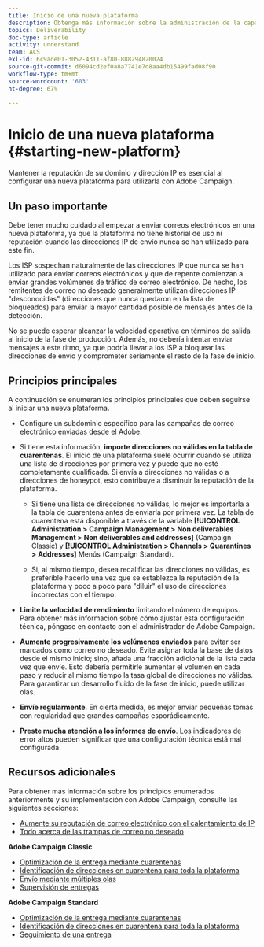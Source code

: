 ```yaml
---
title: Inicio de una nueva plataforma
description: Obtenga más información sobre la administración de la capacidad de envío al iniciar una nueva plataforma con Adobe Campaign.
topics: Deliverability
doc-type: article
activity: understand
team: ACS
exl-id: 6c9ade01-3052-4311-af80-888294820024
source-git-commit: d6094cd2ef0a8a7741e7d8aa4db15499fad08f90
workflow-type: tm+mt
source-wordcount: '603'
ht-degree: 67%

---
```


# Inicio de una nueva plataforma {#starting-new-platform}

Mantener la reputación de su dominio y dirección IP es esencial al configurar una nueva plataforma para utilizarla con Adobe Campaign.

## Un paso importante

Debe tener mucho cuidado al empezar a enviar correos electrónicos en una nueva plataforma, ya que la plataforma no tiene historial de uso ni reputación cuando las direcciones IP de envío nunca se han utilizado para este fin.

Los ISP sospechan naturalmente de las direcciones IP que nunca se han utilizado para enviar correos electrónicos y que de repente comienzan a enviar grandes volúmenes de tráfico de correo electrónico. De hecho, los remitentes de correo no deseado generalmente utilizan direcciones IP &quot;desconocidas&quot; (direcciones que nunca quedaron en la lista de bloqueados) para enviar la mayor cantidad posible de mensajes antes de la detección.

No se puede esperar alcanzar la velocidad operativa en términos de salida al inicio de la fase de producción. Además, no debería intentar enviar mensajes a este ritmo, ya que podría llevar a los ISP a bloquear las direcciones de envío y comprometer seriamente el resto de la fase de inicio.

## Principios principales

A continuación se enumeran los principios principales que deben seguirse al iniciar una nueva plataforma.

* Configure un subdominio específico para las campañas de correo electrónico enviadas desde el Adobe.

* Si tiene esta información, **importe direcciones no válidas en la tabla de cuarentenas**.
El inicio de una plataforma suele ocurrir cuando se utiliza una lista de direcciones por primera vez y puede que no esté completamente cualificada. Si envía a direcciones no válidas o a direcciones de honeypot, esto contribuye a disminuir la reputación de la plataforma.

   * Si tiene una lista de direcciones no válidas, lo mejor es importarla a la tabla de cuarentena antes de enviarla por primera vez. La tabla de cuarentena está disponible a través de la variable **[!UICONTROL Administration > Campaign Management > Non deliverables Management > Non deliverables and addresses]** (Campaign Classic) y **[!UICONTROL Administration > Channels > Quarantines > Addresses]** Menús (Campaign Standard).

   * Si, al mismo tiempo, desea recalificar las direcciones no válidas, es preferible hacerlo una vez que se establezca la reputación de la plataforma y poco a poco para &quot;diluir&quot; el uso de direcciones incorrectas con el tiempo.

* **Limite la velocidad de rendimiento** limitando el número de equipos. Para obtener más información sobre cómo ajustar esta configuración técnica, póngase en contacto con el administrador de Adobe Campaign.

* **Aumente progresivamente los volúmenes enviados** para evitar ser marcados como correo no deseado. Evite asignar toda la base de datos desde el mismo inicio; sino, añada una fracción adicional de la lista cada vez que envíe. Esto debería permitirle aumentar el volumen en cada paso y reducir al mismo tiempo la tasa global de direcciones no válidas. Para garantizar un desarrollo fluido de la fase de inicio, puede utilizar olas.

* **Envíe regularmente**. En cierta medida, es mejor enviar pequeñas tomas con regularidad que grandes campañas esporádicamente.
* **Preste mucha atención a los informes de envío**. Los indicadores de error altos pueden significar que una configuración técnica está mal configurada.

## Recursos adicionales

Para obtener más información sobre los principios enumerados anteriormente y su implementación con Adobe Campaign, consulte las siguientes secciones:

* [Aumente su reputación de correo electrónico con el calentamiento de IP](../../help/additional-resources/increase-reputation-with-ip-warming.md)
* [Todo acerca de las trampas de correo no deseado](../../help/additional-resources/all-about-spam-traps.md)

**Adobe Campaign Classic**

* [Optimización de la entrega mediante cuarentenas](https://experienceleague.adobe.com/docs/campaign-classic/using/sending-messages/monitoring-deliveries/understanding-quarantine-management.html#optimizing-your-delivery-through-quarantines)
* [Identificación de direcciones en cuarentena para toda la plataforma](https://experienceleague.adobe.com/docs/campaign-classic/using/sending-messages/monitoring-deliveries/understanding-quarantine-management.html#identifying-quarantined-addresses-for-the-entire-platform)
* [Envío mediante múltiples olas](https://experienceleague.adobe.com/docs/campaign-classic/using/sending-messages/key-steps-when-creating-a-delivery/steps-sending-the-delivery.html#sending-using-multiple-waves)
* [Supervisión de entregas](https://experienceleague.adobe.com/docs/campaign-classic/using/sending-messages/monitoring-deliveries/about-delivery-monitoring.html?lang=es#sending-messages)

**Adobe Campaign Standard**

* [Optimización de la entrega mediante cuarentenas](https://experienceleague.adobe.com/docs/campaign-standard/using/testing-and-sending/monitoring-messages/understanding-quarantine-management.html#optimizing-your-delivery-through-quarantines)
* [Identificación de direcciones en cuarentena para toda la plataforma](https://experienceleague.adobe.com/docs/campaign-standard/using/testing-and-sending/monitoring-messages/understanding-quarantine-management.html?lang=es)
* [Seguimiento de una entrega](https://experienceleague.adobe.com/docs/campaign-standard/using/testing-and-sending/monitoring-messages/monitoring-a-delivery.html?lang=es)
